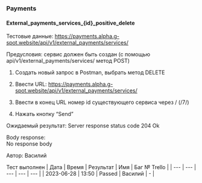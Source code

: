 ### Payments
#### External_payments_services_{id}_positive_delete

Тестовые данные: https://payments.alpha.g-spot.website/api/v1/external_payments/services/

Предусловия: сервис должен быть создан (с помощью api/v1/external_payments/services/ метод POST)

1. Создать новый запрос в Postman, выбрать метод DELETE

2. Ввести URL: https://payments.alpha.g-spot.website/api/v1/external_payments/services/

3. Ввести в конец URL номер id существующего сервиса через / (/7/)

4. Нажать кнопку “Send”

Ожидаемый результат: Server response status code 204 Ok

Body response: 	
No response body



Автор: Василий

Тест выполнен
|     Дата      | Время | Результат |   Имя   | Баг № Trello |
|     ---       |  ---  |    ---    |   ---   |      ---     |
|  2023-06-28   | 13:50 |   Passed  | Василий |       -      | 